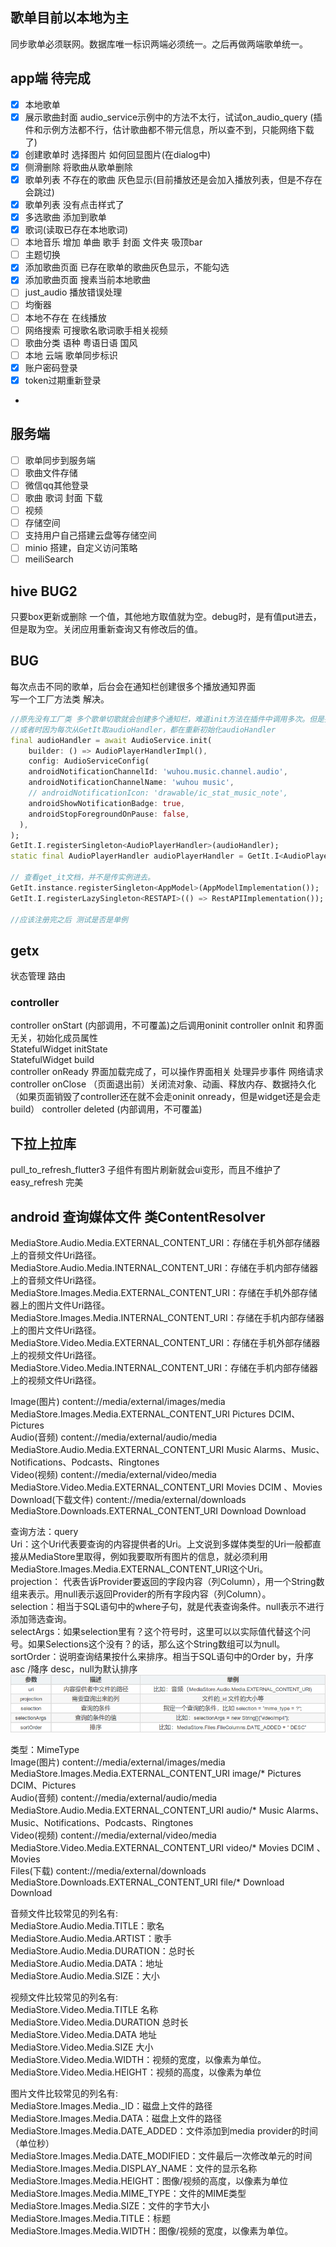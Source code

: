
## 歌单目前以本地为主
同步歌单必须联网。数据库唯一标识两端必须统一。之后再做两端歌单统一。

## app端 待完成
- [x] 本地歌单
- [x] 展示歌曲封面  audio_service示例中的方法不太行，试试on_audio_query  (插件和示例方法都不行，估计歌曲都不带元信息，所以查不到，只能网络下载了)
- [x] 创建歌单时 选择图片 如何回显图片(在dialog中)  
- [x] 侧滑删除 将歌曲从歌单删除  
- [x] 歌单列表 不存在的歌曲 灰色显示(目前播放还是会加入播放列表，但是不存在会跳过)  
- [x] 歌单列表 没有点击样式了
- [x] 多选歌曲 添加到歌单
- [x] 歌词(读取已存在本地歌词)
- [ ] 本地音乐 增加 单曲 歌手 封面 文件夹 吸顶bar  
- [ ] 主题切换
- [x] 添加歌曲页面 已存在歌单的歌曲灰色显示，不能勾选
- [x] 添加歌曲页面 搜素当前本地歌曲
- [ ] just_audio 播放错误处理
- [ ] 均衡器  
- [ ] 本地不存在 在线播放
- [ ] 网络搜索 可搜歌名歌词歌手相关视频
- [ ] 歌曲分类 语种 粤语日语 国风 
- [ ] 本地 云端 歌单同步标识  
- [x] 账户密码登录
- [x] token过期重新登录
- 
## 服务端
- [ ] 歌单同步到服务端  
- [ ] 歌曲文件存储  
- [ ] 微信qq其他登录  
- [ ] 歌曲 歌词 封面 下载  
- [ ] 视频  
- [ ] 存储空间  
- [ ] 支持用户自己搭建云盘等存储空间 
- [ ] minio 搭建，自定义访问策略  
- [ ] meiliSearch 

## hive BUG2
只要box更新或删除 一个值，其他地方取值就为空。debug时，是有值put进去，但是取为空。关闭应用重新查询又有修改后的值。  


## BUG
每次点击不同的歌单，后台会在通知栏创建很多个播放通知界面  
写一个工厂方法类 解决。
```dart
//原先没有工厂类 多个歌单切歌就会创建多个通知栏，难道init方法在插件中调用多次。但是插件中代码onMethodCall在收到configure才初始化
//或者时因为每次从GetIt取audioHandler，都在重新初始化audioHandler
final audioHandler = await AudioService.init(
    builder: () => AudioPlayerHandlerImpl(),
    config: AudioServiceConfig(
    androidNotificationChannelId: 'wuhou.music.channel.audio',
    androidNotificationChannelName: 'wuhou music',
    // androidNotificationIcon: 'drawable/ic_stat_music_note',
    androidShowNotificationBadge: true,
    androidStopForegroundOnPause: false,
  ),
);
GetIt.I.registerSingleton<AudioPlayerHandler>(audioHandler);
static final AudioPlayerHandler audioPlayerHandler = GetIt.I<AudioPlayerHandler>();

// 查看get_it文档，并不是传实例进去。
GetIt.instance.registerSingleton<AppModel>(AppModelImplementation());
GetIt.I.registerLazySingleton<RESTAPI>(() => RestAPIImplementation());

//应该注册完之后 测试是否是单例
```

## getx 
状态管理 路由
### controller
controller onStart (内部调用，不可覆盖)之后调用oninit
controller onInit 和界面无关，初始化成员属性  
StatefulWidget initState  
StatefulWidget build  
controller onReady 界面加载完成了，可以操作界面相关 处理异步事件 网络请求
controller onClose （页面退出前）关闭流对象、动画、释放内存、数据持久化 （如果页面销毁了controller还在就不会走oninit onready，但是widget还是会走build）
controller deleted (内部调用，不可覆盖)

## 下拉上拉库 
pull_to_refresh_flutter3 子组件有图片刷新就会ui变形，而且不维护了  
easy_refresh 完美

## android 查询媒体文件 类ContentResolver
MediaStore.Audio.Media.EXTERNAL_CONTENT_URI：存储在手机外部存储器上的音频文件Uri路径。  
MediaStore.Audio.Media.INTERNAL_CONTENT_URI：存储在手机内部存储器上的音频文件Uri路径。  
MediaStore.Images.Media.EXTERNAL_CONTENT_URI：存储在手机外部存储器上的图片文件Uri路径。  
MediaStore.Images.Media.INTERNAL_CONTENT_URI：存储在手机内部存储器上的图片文件Uri路径。  
MediaStore.Video.Media.EXTERNAL_CONTENT_URI：存储在手机外部存储器上的视频文件Uri路径。  
MediaStore.Video.Media.INTERNAL_CONTENT_URI：存储在手机内部存储器上的视频文件Uri路径。

Image(图片)	content://media/external/images/media	MediaStore.Images.Media.EXTERNAL_CONTENT_URI	Pictures	DCIM、Pictures  
Audio(音频)	content://media/external/audio/media	MediaStore.Audio.Media.EXTERNAL_CONTENT_URI	Music	Alarms、Music、Notifications、Podcasts、Ringtones  
Video(视频)	content://media/external/video/media	MediaStore.Video.Media.EXTERNAL_CONTENT_URI	Movies	DCIM 、Movies  
Download(下载文件)	content://media/external/downloads	MediaStore.Downloads.EXTERNAL_CONTENT_URI	Download	Download

查询方法：query  
Uri：这个Uri代表要查询的内容提供者的Uri。上文说到多媒体类型的Uri一般都直接从MediaStore里取得，例如我要取所有图片的信息，就必须利用MediaStore.Images.Media.EXTERNAL_CONTENT_URI这个Uri。  
projection： 代表告诉Provider要返回的字段内容（列Column），用一个String数组来表示。用null表示返回Provider的所有字段内容（列Column）。  
selection：相当于SQL语句中的where子句，就是代表查询条件。null表示不进行添加筛选查询。  
selectArgs：如果selection里有？这个符号时，这里可以以实际值代替这个问号。如果Selections这个没有？的话，那么这个String数组可以为null。  
sortOrder：说明查询结果按什么来排序。相当于SQL语句中的Order by，升序 asc /降序 desc，null为默认排序
![示例](./document/contentResolver.query.png)

类型：MimeType  
Image(图片)	content://media/external/images/media	MediaStore.Images.Media.EXTERNAL_CONTENT_URI	image/*	Pictures	DCIM、Pictures  
Audio(音频)	content://media/external/audio/media	MediaStore.Audio.Media.EXTERNAL_CONTENT_URI	audio/*	Music	Alarms、Music、Notifications、Podcasts、Ringtones  
Video(视频)	content://media/external/video/media	MediaStore.Video.Media.EXTERNAL_CONTENT_URI	video/*	Movies	DCIM 、Movies  
Files(下载)	content://media/external/downloads	MediaStore.Downloads.EXTERNAL_CONTENT_URI	file/*	Download	Download

音频文件比较常见的列名有:  
MediaStore.Audio.Media.TITLE：歌名  
MediaStore.Audio.Media.ARTIST：歌手  
MediaStore.Audio.Media.DURATION：总时长  
MediaStore.Audio.Media.DATA：地址  
MediaStore.Audio.Media.SIZE：大小

视频文件比较常见的列名有:  
MediaStore.Video.Media.TITLE 名称  
MediaStore.Video.Media.DURATION 总时长  
MediaStore.Video.Media.DATA 地址  
MediaStore.Video.Media.SIZE 大小  
MediaStore.Video.Media.WIDTH：视频的宽度，以像素为单位。  
MediaStore.Video.Media.HEIGHT：视频的高度，以像素为单位

图片文件比较常见的列名有:  
MediaStore.Images.Media._ID：磁盘上文件的路径  
MediaStore.Images.Media.DATA：磁盘上文件的路径  
MediaStore.Images.Media.DATE_ADDED：文件添加到media provider的时间（单位秒）  
MediaStore.Images.Media.DATE_MODIFIED：文件最后一次修改单元的时间  
MediaStore.Images.Media.DISPLAY_NAME：文件的显示名称  
MediaStore.Images.Media.HEIGHT：图像/视频的高度，以像素为单位  
MediaStore.Images.Media.MIME_TYPE：文件的MIME类型  
MediaStore.Images.Media.SIZE：文件的字节大小  
MediaStore.Images.Media.TITLE：标题  
MediaStore.Images.Media.WIDTH：图像/视频的宽度，以像素为单位。 

